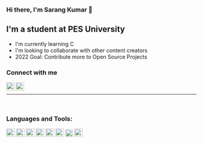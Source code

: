 ### Hi there, I'm Sarang Kumar 👋

## I'm a student at PES University
- I'm currently learning C
- I'm looking to collaborate with other content creators
- 2022 Goal: Contribute more to Open Source Projects


### Connect with me
[<img align="left" alt="Sarang Kumar | Instagram" width = "22px"  src="https://cdn-icons-png.flaticon.com/512/2111/2111463.png">][instagram]
[<img align="left" alt="Sarang Kumar | Linkedin" width = "22px" src="https://cdn-icons.flaticon.com/png/512/3536/premium/3536505.png?token=exp=1656846468~hmac=d0acf4d050cb29e02610f8bccf5cfbcd">][linkedin]

<br/>
<hr>
<br/>

### Languages and Tools: 
<img alt="HTML" width = "22px" src="https://cdn-icons-png.flaticon.com/512/5968/5968267.png">
<img alt="CSS" width = "22px" src="https://cdn-icons-png.flaticon.com/512/5968/5968242.png">
<img alt="SASS" width = "22px" src="https://cdn-icons-png.flaticon.com/512/919/919831.png">
<!-- <img alt="SCSS" width = "22px" src="https://cdn-icons-png.flaticon.com/512/5968/5968267.png"> -->
<img alt="JS" width = "22px" src="https://cdn-icons-png.flaticon.com/512/5968/5968292.png">
<img alt="Python" width = "22px" src="https://cdn-icons-png.flaticon.com/512/5968/5968350.png">
<img alt="SQL" width = "22px" src="https://cdn-icons-png.flaticon.com/512/1265/1265531.png">
<img alt="C" width = "20px" src="https://upload.wikimedia.org/wikipedia/commons/1/18/C_Programming_Language.svg">
<img alt="PHP" width = "22px" src="https://cdn-icons-png.flaticon.com/512/5968/5968267.png">


[instagram]: https://www.instagram.com/sarang_kumar_04/?hl=en
[linkedin]: https://www.linkedin.com/in/sarang-kumar-0a558b221/